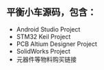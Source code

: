 平衡小车源码，包含：
---

* Android Studio Project
* STM32 Keil Project
* PCB Altium Designer Project
* SolidWorks Project
* 元器件等物料购买链接
